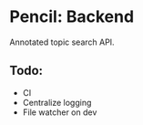 # Pencil: Backend
Annotated topic search API.

## Todo:
- CI
- Centralize logging
- File watcher on dev

